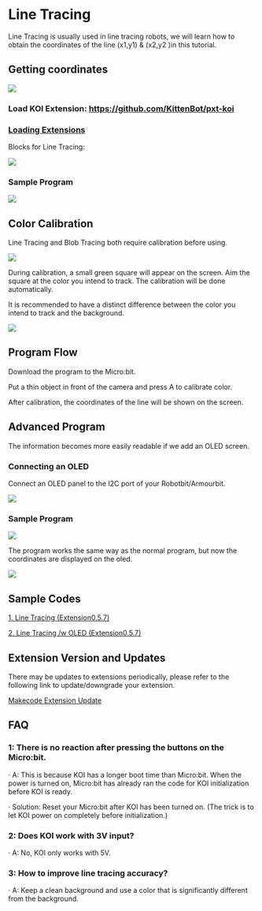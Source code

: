 # **Line Tracing**

Line Tracing is usually used in line tracing robots, we will learn how to obtain the coordinates of the line (x1,y1) & (x2,y2 )in this tutorial.

## Getting coordinates

![](../../functional_module/PWmodules/images/mcbanner.png)

### Load KOI Extension: https://github.com/KittenBot/pxt-koi

### [Loading Extensions](../../Makecode/powerBrickMC)

Blocks for Line Tracing:

![](KOI12/image4154.png)

### Sample Program

![](KOI12/code.png)

## Color Calibration

Line Tracing and Blob Tracing both require calibration before using.

![](KOI12/calibrate.png)

During calibration, a small green square will appear on the screen. Aim the square at the color you intend to track. The calibration will be done automatically.

It is recommended to have a distinct difference between the color you intend to track and the background.

![](KOI12/04.png)

## Program Flow

Download the program to the Micro:bit.

Put a thin object in front of the camera and press A to calibrate color.

After calibration, the coordinates of the line will be shown on the screen.

## Advanced Program

The information becomes more easily readable if we add an OLED screen.

### Connecting an OLED

Connect an OLED panel to the I2C port of your Robotbit/Armourbit.

 ![](KOI06/03-1.png)

### Sample Program

![](KOI12/codeoled.png)

The program works the same way as the normal program, but now the coordinates are displayed on the oled.

![](KOI12/01.png)

## Sample Codes

[1. Line Tracing (Extension0.5.7)](https://makecode.microbit.org/_DriAw4Hi5YDe)

[2. Line Tracing /w OLED (Extension0.5.7)](https://makecode.microbit.org/_KJXToKVxW8do)

## Extension Version and Updates

There may be updates to extensions periodically, please refer to the following link to update/downgrade your extension.

[Makecode Extension Update](../../Makecode/makecode_extensionUpdate)

## FAQ

### 1: There is no reaction after pressing the buttons on the Micro:bit.

·    A: This is because KOI has a longer boot time than Micro:bit. When the power is turned on, Micro:bit has already ran the code for KOI initialization before KOI is ready.

·    Solution: Reset your Micro:bit after KOI has been turned on. (The trick is to let KOI power on completely before initialization.)

### 2: Does KOI work with 3V input?

·    A: No, KOI only works with 5V.

### 3: How to improve line tracing accuracy?

·    A: Keep a clean background and use a color that is significantly different from the background.
